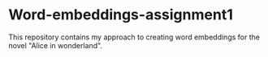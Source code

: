 # Word-embeddings-assignment1
This repository contains my approach to creating word embeddings for the novel "Alice in wonderland". 
